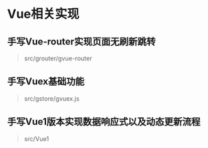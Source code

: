 # Vue相关实现

## 手写Vue-router实现页面无刷新跳转

>src/grouter/gvue-router

## 手写Vuex基础功能

> src/gstore/gvuex.js

## 手写Vue1版本实现数据响应式以及动态更新流程

> src/Vue1
